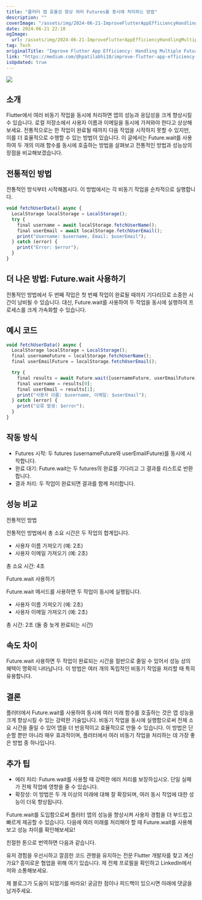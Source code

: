```yaml
---
title: "플러터 앱 효율성 향상 여러 Futures를 동시에 처리하는 방법"
description: ""
coverImage: "/assets/img/2024-06-21-ImproveFlutterAppEfficiencyHandlingMultipleFuturesatOnce_0.png"
date: 2024-06-21 22:10
ogImage: 
  url: /assets/img/2024-06-21-ImproveFlutterAppEfficiencyHandlingMultipleFuturesatOnce_0.png
tag: Tech
originalTitle: "Improve Flutter App Efficiency: Handling Multiple Futures at Once"
link: "https://medium.com/@hpatilabhi10/improve-flutter-app-efficiency-handling-multiple-futures-at-once-158836bf2794"
isUpdated: true
---
```






<img src="/assets/img/2024-06-21-ImproveFlutterAppEfficiencyHandlingMultipleFuturesatOnce_0.png" />

## 소개

Flutter에서 여러 비동기 작업을 동시에 처리하면 앱의 성능과 응답성을 크게 향상시킬 수 있습니다. 로컬 저장소에서 사용자 이름과 이메일을 동시에 가져와야 한다고 상상해보세요. 전통적으로는 한 작업이 완료될 때까지 다음 작업을 시작하지 못할 수 있지만, 이를 더 효율적으로 수행할 수 있는 방법이 있습니다. 이 글에서는 Future.wait를 사용하여 두 개의 미래 함수를 동시에 호출하는 방법을 살펴보고 전통적인 방법과 성능상의 장점을 비교해보겠습니다.

## 전통적인 방법

<div class="content-ad"></div>

전통적인 방식부터 시작해봅시다. 이 방법에서는 각 비동기 작업을 순차적으로 실행합니다.

```js
void fetchUserData() async {
  LocalStorage localStorage = LocalStorage();
  try {
    final username = await localStorage.fetchUserName();
    final userEmail = await localStorage.fetchUserEmail();
    print("Username: $username, Email: $userEmail");
  } catch (error) {
    print("Error: $error");
  }
}
```

## 더 나은 방법: Future.wait 사용하기

전통적인 방법에서 두 번째 작업은 첫 번째 작업이 완료될 때까지 기다리므로 소중한 시간이 낭비될 수 있습니다. 대신, Future.wait를 사용하여 두 작업을 동시에 실행하여 프로세스를 크게 가속화할 수 있습니다.

<div class="content-ad"></div>

## 예시 코드

```js
void fetchUserData() async {
  LocalStorage localStorage = LocalStorage();
  final usernameFuture = localStorage.fetchUserName();
  final userEmailFuture = localStorage.fetchUserEmail();

  try {
    final results = await Future.wait([usernameFuture, userEmailFuture]);
    final username = results[0];
    final userEmail = results[1];
    print("사용자 이름: $username, 이메일: $userEmail");
  } catch (error) {
    print("오류 발생: $error");
  }
}
```

## 작동 방식

- Futures 시작: 두 futures (usernameFuture와 userEmailFuture)를 동시에 시작합니다.
- 완료 대기: Future.wait는 두 futures의 완료를 기다리고 그 결과를 리스트로 반환합니다.
- 결과 처리: 두 작업이 완료되면 결과를 함께 처리합니다.

<div class="content-ad"></div>

## 성능 비교

전통적인 방법

전통적인 방법에서 총 소요 시간은 두 작업의 합계입니다.

- 사용자 이름 가져오기 (예: 2초)
- 사용자 이메일 가져오기 (예: 2초)

<div class="content-ad"></div>

총 소요 시간: 4초

Future.wait 사용하기

Future.wait 메서드를 사용하면 두 작업이 동시에 실행됩니다.

- 사용자 이름 가져오기 (예: 2초)
- 사용자 이메일 가져오기 (예: 2초)

<div class="content-ad"></div>

총 시간: 2초 (둘 중 늦게 완료되는 시간)

## 속도 차이

Future.wait 사용하면 두 작업이 완료되는 시간을 절반으로 줄일 수 있어서 성능 상의 혜택이 명확히 나타납니다. 이 방법은 여러 개의 독립적인 비동기 작업을 처리할 때 특히 유용합니다.

## 결론

<div class="content-ad"></div>

플러터에서 Future.wait를 사용하여 동시에 여러 미래 함수를 호출하는 것은 앱 성능을 크게 향상시킬 수 있는 강력한 기술입니다. 비동기 작업을 동시에 실행함으로써 전체 소요 시간을 줄일 수 있어 앱을 더 반응적이고 효율적으로 만들 수 있습니다. 이 방법은 단순할 뿐만 아니라 매우 효과적이며, 플러터에서 여러 비동기 작업을 처리하는 데 가장 좋은 방법 중 하나입니다.

## 추가 팁

- 에러 처리: Future.wait를 사용할 때 강력한 에러 처리를 보장하십시오. 단일 실패가 전체 작업에 영향을 줄 수 있습니다.
- 확장성: 이 방법은 두 개 이상의 미래에 대해 잘 확장되며, 여러 동시 작업에 대한 성능이 더욱 향상됩니다.

Future.wait를 도입함으로써 플러터 앱의 성능을 향상시켜 사용자 경험을 더 부드럽고 빠르게 제공할 수 있습니다. 다음에 여러 미래를 처리해야 할 때 Future.wait를 사용해보고 성능 차이를 확인해보세요!

<div class="content-ad"></div>

친절한 톤으로 번역하면 다음과 같습니다.

유저 경험을 우선시하고 깔끔한 코드 관행을 유지하는 전문 Flutter 개발자를 찾고 계신가요? 흥미로운 협업을 위해 여기 있습니다. 제 전체 프로필을 확인하고 LinkedIn에서 저와 소통해보세요.

제 블로그가 도움이 되었기를 바라요! 궁금한 점이나 피드백이 있으시면 아래에 댓글을 남겨주세요.